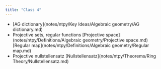 ```yaml
---
title: "Class 4"
---
```


- [AG dictionary](notes/ntpy/Key Ideas/Algebraic geometry/AG dictionary.md)
- Projective sets, regular functions [Projective space](notes/ntpy/Definitions/Algebraic geometry/Projective space.md) [Regular map](notes/ntpy/Definitions/Algebraic geometry/Regular map.md)
- Projective nullstellensatz [Nullstellensatz](notes/ntpy/Theorems/Ring Theory/Nullstellensatz.md)
